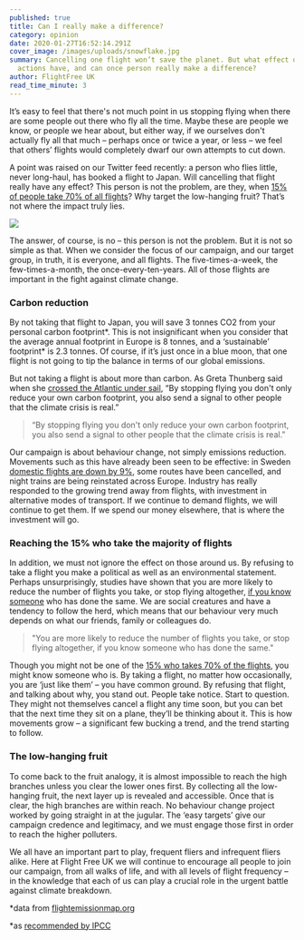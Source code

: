 ```yaml
---
published: true
title: Can I really make a difference?
category: opinion
date: 2020-01-27T16:52:14.291Z
cover_image: /images/uploads/snowflake.jpg
summary: Cancelling one flight won’t save the planet. But what effect do our
  actions have, and can once person really make a difference?
author: FlightFree UK
read_time_minute: 3
---
```

It’s easy to feel that there's not much point in us stopping flying when there are some people out there who fly all the time. Maybe these are people we know, or people we hear about, but either way, if we ourselves don't actually fly all that much – perhaps once or twice a year, or less – we feel that others’ flights would completely dwarf our own attempts to cut down.

A point was raised on our Twitter feed recently: a person who flies little, never long-haul, has booked a flight to Japan. Will cancelling that flight really have any effect? This person is not the problem, are they, when [15% of people take 70% of all flights](/what-makes-a-frequent-flyer)? Why target the low-hanging fruit? That’s not where the impact truly lies.

![](/images/uploads/Twitter_screenshot.png)

The answer, of course, is no – this person is not the problem. But it is not so simple as that. When we consider the focus of our campaign, and our target group, in truth, it is everyone, and all flights. The five-times-a-week, the few-times-a-month, the once-every-ten-years. All of those flights are important in the fight against climate change.

### Carbon reduction

By not taking that flight to Japan, you will save 3 tonnes CO2 from your personal carbon footprint\*. This is not insignificant when you consider that the average annual footprint in Europe is 8 tonnes, and a ‘sustainable’ footprint\* is 2.3 tonnes. Of course, if it’s just once in a blue moon, that one flight is not going to tip the balance in terms of our global emissions.

But not taking a flight is about more than carbon. As Greta Thunberg said when she [crossed the Atlantic under sail](https://flightfree.co.uk/post/be-more-greta/), “By stopping flying you don't only reduce your own carbon footprint, you also send a signal to other people that the climate crisis is real.”

> “By stopping flying you don't only reduce your own carbon footprint, you also send a signal to other people that the climate crisis is real.”

Our campaign is about behaviour change, not simply emissions reduction. Movements such as this have already been seen to be effective: in Sweden [domestic flights are down by 9%](https://www.bbc.co.uk/news/world-europe-51067440), some routes have been cancelled, and night trains are being reinstated across Europe. Industry has really responded to the growing trend away from flights, with investment in alternative modes of transport. If we continue to demand flights, we will continue to get them. If we spend our money elsewhere, that is where the investment will go.

### Reaching the 15% who take the majority of flights

In addition, we must not ignore the effect on those around us. By refusing to take a flight you make a political as well as an environmental statement. Perhaps unsurprisingly, studies have shown that you are more likely to reduce the number of flights you take, or stop flying altogether, [if you know someone](https://theconversation.com/climate-change-yes-your-individual-action-does-make-a-difference-115169) who has done the same. We are social creatures and have a tendency to follow the herd, which means that our behaviour very much depends on what our friends, family or colleagues do.

> "You are more likely to reduce the number of flights you take, or stop flying altogether, if you know someone who has done the same."

Though you might not be one of the [15% who takes 70% of the flights](http://afreeride.org/about/), you might know someone who is. By taking a flight, no matter how occasionally, you are ‘just like them’ – you have common ground. By refusing that flight, and talking about why, you stand out. People take notice. Start to question. They might not themselves cancel a flight any time soon, but you can bet that the next time they sit on a plane, they’ll be thinking about it. This is how movements grow – a significant few bucking a trend, and the trend starting to follow.

### The low-hanging fruit

To come back to the fruit analogy, it is almost impossible to reach the high branches unless you clear the lower ones first. By collecting all the low-hanging fruit, the next layer up is revealed and accessible. Once that is clear, the high branches are within reach. No behaviour change project worked by going straight in at the jugular. The ‘easy targets’ give our campaign credence and legitimacy, and we must engage those first in order to reach the higher polluters.

We all have an important part to play, frequent fliers and infrequent fliers alike. Here at Flight Free UK we will continue to encourage all people to join our campaign, from all walks of life, and with all levels of flight frequency – in the knowledge that each of us can play a crucial role in the urgent battle against climate breakdown.

\*data from [flightemissionmap.org](http://flightemissionmap.org)

\*as [recommended by IPCC](http://climatepositions.com/ipcc-report-limiting-global-warming-to-1-5oc-requires-45-co2-reductions-by-2030-compared-to-2010-and-zero-emissions-by-2050-but-which-countries-are-to-reduce-how-much/)